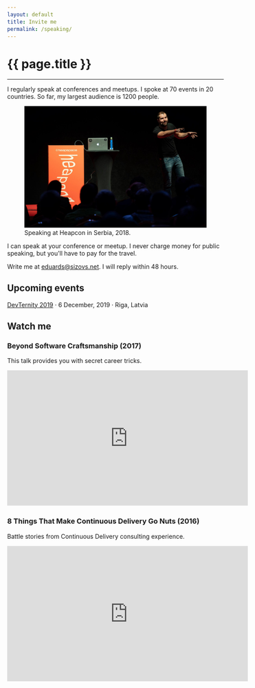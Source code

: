 ```yaml
---
layout: default
title: Invite me
permalink: /speaking/
---
```


# {{ page.title }}
<hr>

I regularly speak at conferences and meetups. I spoke at 70 events in 20 countries. So far, my largest audience is 1200 people. 

<figure>
<img src="/images/speaking.jpg">
<figcaption>Speaking at Heapcon in Serbia, 2018.</figcaption>
</figure>


I can speak at your conference or meetup. I never charge money for public speaking, but you'll have to pay for the travel.

Write me at [eduards@sizovs.net](mailto:eduards@sizovs.net). I will reply within 48 hours.

## Upcoming events
[DevTernity 2019](https://devternity.com) · 6 December, 2019 · Riga, Latvia

## Watch me

### Beyond Software Craftsmanship (2017)
This talk provides you with secret career tricks.
<div class="videoWrapper">
    <iframe width="560" height="315" src="https://www.youtube-nocookie.com/embed/AEtCEt44vlE" frameborder="0" allow="accelerometer; autoplay; encrypted-media; gyroscope; picture-in-picture" allowfullscreen></iframe>
</div>

### 8 Things That Make Continuous Delivery Go Nuts (2016)
Battle stories from Continuous Delivery consulting experience.
<div class="videoWrapper">
    <iframe width="560" height="315" src="https://www.youtube-nocookie.com/embed/qRPT_cj9Nvw" frameborder="0" allow="accelerometer; autoplay; encrypted-media; gyroscope; picture-in-picture" allowfullscreen></iframe>
</div>